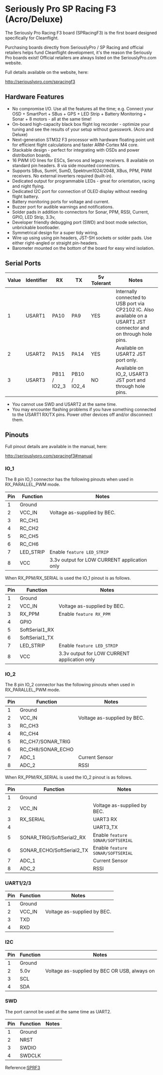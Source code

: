 # Seriously Pro SP Racing F3 (Acro/Deluxe)

The Seriously Pro Racing F3 board (SPRacingF3) is the first board designed specifically for Cleanflight.

Purchasing boards directly from SeriouslyPro / SP Racing and official retailers helps fund Cleanflight development, it's the reason the Seriously Pro boards exist! Official retailers are always listed on the SeriouslyPro.com website.

Full details available on the website, here:

http://seriouslypro.com/spracingf3

## Hardware Features

- No compromise I/O. Use all the features all the time; e.g. Connect your OSD + SmartPort + SBus + GPS + LED Strip + Battery Monitoring + Sonar + 8 motors - all at the same time!
- On-board high-capacity black box flight log recorder - optimize your tuning and see the results of your setup without guesswork. (Acro and Deluxe)
- Next-generation STM32 F3 processor with hardware floating point unit for efficient flight calculations and faster ARM-Cortex M4 core.
- Stackable design - perfect for integrating with OSDs and power distribution boards.
- 16 PWM I/O lines for ESCs, Servos and legacy receivers. 8 available on standard pin headers. 8 via side mounted connectors.
- Supports SBus, SumH, SumD, Spektrum1024/2048, XBus, PPM, PWM receivers. No external inverters required (built-in).
- Dedicated output for programmable LEDs - great for orientation, racing and night flying.
- Dedicated I2C port for connection of OLED display without needing flight battery.
- Battery monitoring ports for voltage and current.
- Buzzer port for audible warnings and notifications.
- Solder pads in addition to connectors for Sonar, PPM, RSSI, Current, GPIO, LED Strip, 3.3v,
- Developer friendly debugging port (SWD) and boot mode selection, unbrickable bootloader.
- Symmetrical design for a super tidy wiring.
- Wire up using using pin headers, JST-SH sockets or solder pads. Use either right-angled or straight pin-headers.
- Barometer mounted on the bottom of the board for easy wind isolation.

## Serial Ports

| Value | Identifier | RX           | TX           | 5v Tolerant | Notes                                                                                                              |
| ----- | ---------- | ------------ | ------------ | ----------- | ------------------------------------------------------------------------------------------------------------------ |
| 1     | USART1     | PA10         | PA9          | YES         | Internally connected to USB port via CP2102 IC. Also available on a USART1 JST connector and on through hole pins. |
| 2     | USART2     | PA15         | PA14         | YES         | Available on USART2 JST port only.                                                                                 |
| 3     | USART3     | PB11 / IO2_3 | PB10 / IO2_4 | NO          | Available on IO_2, USART3 JST port and through hole pins.                                                          |

- You cannot use SWD and USART2 at the same time.
- You may encounter flashing problems if you have something connected to the USART1 RX/TX pins. Power other devices off and/or disconnect them.

## Pinouts

Full pinout details are available in the manual, here:

http://seriouslypro.com/spracingf3#manual

### IO_1

The 8 pin IO_1 connector has the following pinouts when used in RX_PARALLEL_PWM mode.

| Pin | Function  | Notes                                        |
| --- | --------- | -------------------------------------------- |
| 1   | Ground    |                                              |
| 2   | VCC_IN    | Voltage as-supplied by BEC.                  |
| 3   | RC_CH1    |                                              |
| 4   | RC_CH2    |                                              |
| 5   | RC_CH5    |                                              |
| 6   | RC_CH6    |                                              |
| 7   | LED_STRIP | Enable `feature LED_STRIP`                   |
| 8   | VCC       | 3.3v output for LOW CURRENT application only |

When RX_PPM/RX_SERIAL is used the IO_1 pinout is as follows.

| Pin | Function       | Notes                                        |
| --- | -------------- | -------------------------------------------- |
| 1   | Ground         |                                              |
| 2   | VCC_IN         | Voltage as-supplied by BEC.                  |
| 3   | RX_PPM         | Enable `feature RX_PPM`                      |
| 4   | GPIO           |                                              |
| 5   | SoftSerial1_RX |                                              |
| 6   | SoftSerial1_TX |                                              |
| 7   | LED_STRIP      | Enable `feature LED_STRIP`                   |
| 8   | VCC            | 3.3v output for LOW CURRENT application only |

### IO_2

The 8 pin IO_2 connector has the following pinouts when used in RX_PARALLEL_PWM mode.

| Pin | Function          | Notes                       |
| --- | ----------------- | --------------------------- |
| 1   | Ground            |                             |
| 2   | VCC_IN            | Voltage as-supplied by BEC. |
| 3   | RC_CH3            |                             |
| 4   | RC_CH4            |                             |
| 5   | RC_CH7/SONAR_TRIG |                             |
| 6   | RC_CH8/SONAR_ECHO |                             |
| 7   | ADC_1             | Current Sensor              |
| 8   | ADC_2             | RSSI                        |

When RX_PPM/RX_SERIAL is used the IO_2 pinout is as follows.

| Pin | Function                  | Notes                             |
| --- | ------------------------- | --------------------------------- |
| 1   | Ground                    |                                   |
| 2   | VCC_IN                    | Voltage as-supplied by BEC.       |
| 3   | RX_SERIAL                 | UART3 RX                          |
| 4   |                           | UART3_TX                          |
| 5   | SONAR_TRIG/SoftSerial2_RX | Enable `feature SONAR/SOFTSERIAL` |
| 6   | SONAR_ECHO/SoftSerial2_TX | Enable `feature SONAR/SOFTSERIAL` |
| 7   | ADC_1                     | Current Sensor                    |
| 8   | ADC_2                     | RSSI                              |

### UART1/2/3

| Pin | Function | Notes                       |
| --- | -------- | --------------------------- |
| 1   | Ground   |                             |
| 2   | VCC_IN   | Voltage as-supplied by BEC. |
| 3   | TXD      |                             |
| 4   | RXD      |                             |

### I2C

| Pin | Function | Notes                                        |
| --- | -------- | -------------------------------------------- |
| 1   | Ground   |                                              |
| 2   | 5.0v     | Voltage as-supplied by BEC OR USB, always on |
| 3   | SCL      |                                              |
| 4   | SDA      |                                              |

### SWD

The port cannot be used at the same time as UART2.

| Pin | Function | Notes |
| --- | -------- | ----- |
| 1   | Ground   |       |
| 2   | NRST     |       |
| 3   | SWDIO    |       |
| 4   | SWDCLK   |       |

Reference:[SPRF3](http://seriouslypro.com/files/SPRacingF3-Manual-latest.pdf)
